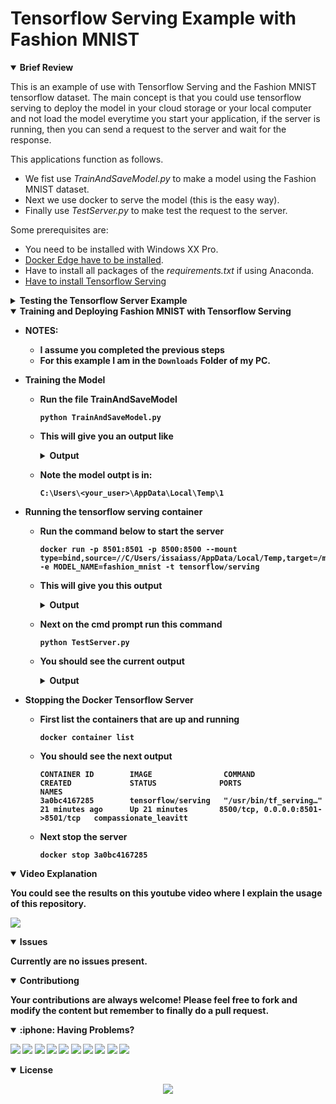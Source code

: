 # Tensorflow Serving Example with Fashion MNIST

<details open>
<summary> <b>Brief Review</b></summary>

This is an example of use with Tensorflow Serving and the Fashion MNIST tensorflow dataset.  The main concept is that you could use tensorflow serving to deploy the model in your cloud storage or your local computer and not load the model everytime you start your application, if the server is running, then you can send a request to the server and wait for the response. 

This applications function as follows. 
- We fist use *TrainAndSaveModel.py* to make a model using the Fashion MNIST dataset.
- Next we use docker to serve the model (this is the easy way).
- Finally use *TestServer.py* to make test the request to the server.

Some prerequisites are:
- You need to be installed with Windows XX Pro.
- [Docker Edge have to be installed](https://hub.docker.com/editions/community/docker-ce-desktop-windows/).
- Have to install all packages of the *requirements.txt* if using Anaconda.
- [Have to install Tensorflow Serving](https://www.tensorflow.org/tfx/serving/docker)

</details>

<details close>
<summary> <b>Testing the Tensorflow Server Example</b></summary>

Anaconda Virtual Environment and Dependencies.
- Create a virtual environment with conda or your favorite virtual environment tool
~~~
conda create -n tfx python==3.8
~~~
- Activate the environment and install the dependencies to run
~~~
conda activate tfx
pip install -r requirements.txt
~~~

Putting Docker Edge in Service
- Download and Install Docker Edge on Windows
- Run the demo to ensure Docker is working
- When docker is running:
  - Go to the docker logo
  - Right click and select settings 
  - On Docker Engine change the value of `experimental` in the json file to `true`.
    ~~~
    {
    "registry-mirrors": [],
    "insecure-registries": [],
    "debug": true,
    "experimental": true
    }
    ~~~
- Restart the docker service

Putting Tensorflow Serving up and running
- Go to the [official tensorflow serving guide](https://www.tensorflow.org/tfx/serving/docker) to install with docker
- Follow the next steps, for this example I am in the `Downloads` folder of my computer.
- Download the TensorFlow Serving Docker image and repo
    ~~~
    docker pull tensorflow/serving
    ~~~
- Clone tensorflow serving from the repository
    ~~~
    git clone https://github.com/tensorflow/serving
    ~~~
- [OPTIONAL] If you like to create variables in windows powershell here is an example how:
    ~~~
    Set-Variable -Name "MODEL_BASE_PATH" -Value "//C/Users/<your_user>/AppData/Local/Temp/1"
    ~~~
- Launch tensorflow serving in the command prompt with Docker (Remember I am in the Downloads folder)
    ~~~
    docker run -p 8501:8501 -p 8500:8500 --mount type=bind,source=$(pwd)/serving/tensorflow_serving/servables/tensorflow/testdata/saved_model_half_plus_two_cpu,target=/models/half_plus_two -e MODEL_NAME=half_plus_two -t tensorflow/serving
    ~~~
- If the OS tells you that want to share the folder, press `Yes`.
- You should see on powershell the current output
    <details close>
        <summary><b>Output</b></summary>

        2020-09-03 22:46:50.954005: I tensorflow_serving/model_servers/server.cc:87] Building single TensorFlow model file config:  model_name: half_plus_two model_base_path: /models/half_plus_two
        2020-09-03 22:46:50.954319: I tensorflow_serving/model_servers/server_core.cc:464] Adding/updating models.
        2020-09-03 22:46:50.954345: I tensorflow_serving/model_servers/server_core.cc:575]  (Re-)adding model: half_plus_two
        2020-09-03 22:46:51.120633: I tensorflow_serving/core/basic_manager.cc:739] Successfully reserved resources to load servable {name: half_plus_two version: 123}
        2020-09-03 22:46:51.120722: I tensorflow_serving/core/loader_harness.cc:66] Approving load for servable version {name: half_plus_two version: 123}
        2020-09-03 22:46:51.120767: I tensorflow_serving/core/loader_harness.cc:74] Loading servable version {name: half_plus_two version: 123}
        2020-09-03 22:46:51.125018: I external/org_tensorflow/tensorflow/cc/saved_model/reader.cc:31] Reading SavedModel from: /models/half_plus_two/00000123
        2020-09-03 22:46:51.134737: I external/org_tensorflow/tensorflow/cc/saved_model/reader.cc:54] Reading meta graph with tags { serve }
        2020-09-03 22:46:51.134863: I external/org_tensorflow/tensorflow/cc/saved_model/loader.cc:234] Reading SavedModel debug info (if present) from: /models/half_plus_two/00000123
        2020-09-03 22:46:51.137322: I external/org_tensorflow/tensorflow/core/platform/cpu_feature_guard.cc:142] This TensorFlow binary is optimized with oneAPI Deep Neural Network Library (oneDNN)to use the following CPU instructions in performance-critical operations:  AVX2 FMA
        To enable them in other operations, rebuild TensorFlow with the appropriate compiler flags.
        2020-09-03 22:46:51.201657: I external/org_tensorflow/tensorflow/cc/saved_model/loader.cc:199] Restoring SavedModel bundle.
        2020-09-03 22:46:51.243018: I external/org_tensorflow/tensorflow/cc/saved_model/loader.cc:183] Running initialization op on SavedModel bundle at path: /models/half_plus_two/00000123
        2020-09-03 22:46:51.249882: I external/org_tensorflow/tensorflow/cc/saved_model/loader.cc:303] SavedModel load for tags { serve }; Status: success: OK. Took 124880 microseconds.
        2020-09-03 22:46:51.253430: I tensorflow_serving/servables/tensorflow/saved_model_warmup_util.cc:59] No warmup data file found at /models/half_plus_two/00000123/assets.extra/tf_serving_warmup_requests
        2020-09-03 22:46:51.275317: I tensorflow_serving/core/loader_harness.cc:87] Successfully loaded servable version {name: half_plus_two version: 123}
        2020-09-03 22:46:51.280626: I tensorflow_serving/model_servers/server.cc:367] Running gRPC ModelServer at 0.0.0.0:8500 ...
        [warn] getaddrinfo: address family for nodename not supported
        2020-09-03 22:46:51.282416: I tensorflow_serving/model_servers/server.cc:387] Exporting HTTP/REST API at:localhost:8501 ...
        [evhttp_server.cc : 238] NET_LOG: Entering the event loop ...

    </details>


- Ensure the container is runing, type this on Windows Powershell
    ~~~
    docker container list
    ~~~
- You should see something similar to the next output
    ~~~
    CONTAINER ID        IMAGE                COMMAND                  CREATED             STATUS              PORTS                              NAMES
    3a0bc4167285        tensorflow/serving   "/usr/bin/tf_serving…"   21 minutes ago      Up 21 minutes       8500/tcp, 0.0.0.0:8501->8501/tcp   compassionate_leavitt
    ~~~

Install Curl for Windows
- Go to this address and [download curl for windows](https://curl.haxx.se/windows/)
- Unzip to a folder named curl, for example in the Downloads folder
- Cut and paste the folder to `C:\Program Files`
- Go to your environental variables and on the `Path` variable add `C:\Program Files\curl\bin`, then press OK and OK again.
- Test curl opening a `cmd` (Windows+R, then write `cmd`, then ENTER).
- Write `curl --help`, you should se an output

[OPTIONAL] Install wget on Windows
- Go to this address and [download wget for windows](http://gnuwin32.sourceforge.net/packages/wget.htm) by [downloading binaries](http://downloads.sourceforge.net/gnuwin32/wget-1.11.4-1-bin.zip) and [dependencies files](http://downloads.sourceforge.net/gnuwin32/wget-1.11.4-1-dep.zip).
- Unzip to a folder named wget each zip, for example in the Downloads folder
- Cut and paste the folder to `C:\Program Files`
- Go to your environental variables and on the `Path` variable add `C:\Program Files\wget\bin`, then press OK and OK again.
- Test wget opening a `cmd` (Windows+R, then write `cmd`, then ENTER).
- Write `wget --help`, you should se an output

Testing Tensorflow Server
- Close the cmd prompt if open and open it again
- Run this command
    ~~~
    curl -d "{\"instances\": [1.0, 2.0, 5.0]}" -X POST http://localhost:8501/v1/models/half_plus_two:predict
    ~~~
- The served model gets the inputs, divide by two and add two. You should see the next output
    ~~~
    {
        "predictions": [2.5, 3.0, 4.5
        ]
    }
    ~~~

Stopping the Docker Tensorflow Server

- First list the containers that are up and running
    ~~~
    docker container list
    ~~~
- You should see the next output
    ~~~
    CONTAINER ID        IMAGE                COMMAND                  CREATED             STATUS              PORTS                              NAMES
    3a0bc4167285        tensorflow/serving   "/usr/bin/tf_serving…"   21 minutes ago      Up 21 minutes       8500/tcp, 0.0.0.0:8501->8501/tcp   compassionate_leavitt
    ~~~
- Next stop the server
    ~~~
    docker stop 3a0bc4167285
    ~~~
</details>


<details open>
<summary> <b>Training and Deploying Fashion MNIST with Tensorflow Serving<b></summary>

- NOTES: 
    - I assume you completed the previous steps
    - For this example I am in the `Downloads` Folder of my PC.

- Training the Model
    - Run the file TrainAndSaveModel
        ~~~
        python TrainAndSaveModel.py
        ~~~
        
    - This will give you an output like

        <details close>
        <summary> <b>Output<b></summary>

            2020-09-03 18:32:00.032216: W tensorflow/stream_executor/platform/default/dso_loader.cc:59] Could not load dynamic library 'cudart64_101.dll'; dlerror: cudart64_101.dll not found
            2020-09-03 18:32:00.042233: I tensorflow/stream_executor/cuda/cudart_stub.cc:29] Ignore above cudart dlerror if you do not have a GPU set up on your machine.
            2.3.0

            train_images.shape: (60000, 28, 28, 1), of float64
            test_images.shape: (10000, 28, 28, 1), of float64
            2020-09-03 18:32:25.811847: W tensorflow/stream_executor/platform/default/dso_loader.cc:59] Could not load dynamic library 'nvcuda.dll'; dlerror: nvcuda.dll not found
            2020-09-03 18:32:25.843324: W tensorflow/stream_executor/cuda/cuda_driver.cc:312] failed call to cuInit: UNKNOWN ERROR (303)
            2020-09-03 18:32:25.878382: I tensorflow/stream_executor/cuda/cuda_diagnostics.cc:169] retrieving CUDA diagnostic information for host: DESKTOP-SEL3I01
            2020-09-03 18:32:25.888706: I tensorflow/stream_executor/cuda/cuda_diagnostics.cc:176] hostname: DESKTOP-SEL3I01
            2020-09-03 18:32:25.986509: I tensorflow/core/platform/cpu_feature_guard.cc:142] This TensorFlow binary is optimized with oneAPI Deep Neural Network Library (oneDNN)to use the following CPU instructions in performance-critical operations:  AVX2
            To enable them in other operations, rebuild TensorFlow with the appropriate compiler flags.
            2020-09-03 18:32:26.726943: I tensorflow/compiler/xla/service/service.cc:168] XLA service 0x1fba6949eb0 initialized for platform Host (this does not guarantee that XLA will be used). Devices:
            2020-09-03 18:32:26.770629: I tensorflow/compiler/xla/service/service.cc:176]   StreamExecutor device (0): Host, Default Version
            Model: "sequential"
            _________________________________________________________________
            Layer (type)                 Output Shape              Param #
            =================================================================
            Conv1 (Conv2D)               (None, 13, 13, 8)         80
            _________________________________________________________________
            flatten (Flatten)            (None, 1352)              0
            _________________________________________________________________
            Softmax (Dense)              (None, 10)                13530
            =================================================================
            Total params: 13,610
            Trainable params: 13,610
            Non-trainable params: 0
            _________________________________________________________________
            Epoch 1/5
            1875/1875 [==============================] - 5s 3ms/step - loss: 0.5349 - accuracy: 0.8140
            Epoch 2/5
            1875/1875 [==============================] - 5s 3ms/step - loss: 0.3942 - accuracy: 0.8620
            Epoch 3/5
            1875/1875 [==============================] - 5s 3ms/step - loss: 0.3596 - accuracy: 0.8734
            Epoch 4/5
            1875/1875 [==============================] - 5s 3ms/step - loss: 0.3396 - accuracy: 0.8796
            Epoch 5/5
            1875/1875 [==============================] - 5s 3ms/step - loss: 0.3247 - accuracy: 0.8839
            313/313 [==============================] - 1s 2ms/step - loss: 0.3553 - accuracy: 0.8732

            Test accuracy: 0.873199999332428
            export_path = C:\Users\issaiass\AppData\Local\Temp\1

            WARNING:tensorflow:From C:\Users\issaiass\anaconda3\envs\tf\lib\site-packages\tensorflow\python\training\tracking\tracking.py:111: Model.state_updates (from tensorflow.python.keras.engine.training) is deprecated and will be removed in a future version.
            Instructions for updating:
            This property should not be used in TensorFlow 2.0, as updates are applied automatically.
            2020-09-03 18:33:02.444038: W tensorflow/python/util/util.cc:348] Sets are not currently considered sequences, but this may change in the future, so consider avoiding using them.
            WARNING:tensorflow:From C:\Users\issaiass\anaconda3\envs\tf\lib\site-packages\tensorflow\python\training\tracking\tracking.py:111: Layer.updates (from tensorflow.python.keras.engine.base_layer) is deprecated and will be removed in a future version.
            Instructions for updating:
            This property should not be used in TensorFlow 2.0, as updates are applied automatically.

            Saved model:
            ['assets', 'saved_model.pb', 'variables']
        </details>

    - Note the model outpt is in: 
        ~~~
        C:\Users\<your_user>\AppData\Local\Temp\1
        ~~~
- Running the tensorflow serving container
    - Run the command below to start the server
        ~~~
        docker run -p 8501:8501 -p 8500:8500 --mount type=bind,source=//C/Users/issaiass/AppData/Local/Temp,target=/models/fashion_mnist -e MODEL_NAME=fashion_mnist -t tensorflow/serving
        ~~~
    - This will give you this output
        <details close>
        <summary> <b>Output<b></summary>

        2020-09-03 23:44:07.641855: I tensorflow_serving/model_servers/server.cc:87] Building single TensorFlow model file config:  model_name: fashion_mnist model_base_path: /models/fashion_mnist
        2020-09-03 23:44:07.642183: I tensorflow_serving/model_servers/server_core.cc:464] Adding/updating models.
        2020-09-03 23:44:07.642212: I tensorflow_serving/model_servers/server_core.cc:575]  (Re-)adding model: fashion_mnist
        2020-09-03 23:44:14.674936: I tensorflow_serving/core/basic_manager.cc:739] Successfully reserved resources to load servable {name: fashion_mnist version: 1}
        2020-09-03 23:44:14.675014: I tensorflow_serving/core/loader_harness.cc:66] Approving load for servable version {name: fashion_mnist version: 1}
        2020-09-03 23:44:14.675049: I tensorflow_serving/core/loader_harness.cc:74] Loading servable version {name: fashion_mnist version: 1}
        2020-09-03 23:44:14.676700: I external/org_tensorflow/tensorflow/cc/saved_model/reader.cc:31] Reading SavedModel from: /models/fashion_mnist/1
        2020-09-03 23:44:14.684050: I external/org_tensorflow/tensorflow/cc/saved_model/reader.cc:54] Reading meta graph with tags { serve }
        2020-09-03 23:44:14.684108: I external/org_tensorflow/tensorflow/cc/saved_model/loader.cc:234] Reading SavedModel debug info (if present) from: /models/fashion_mnist/1
        2020-09-03 23:44:14.685944: I external/org_tensorflow/tensorflow/core/platform/cpu_feature_guard.cc:142] This TensorFlow binary is optimized with oneAPI Deep Neural Network Library (oneDNN)to use the following CPU instructions in performance-critical operations:  AVX2 FMA
        To enable them in other operations, rebuild TensorFlow with the appropriate compiler flags.
        2020-09-03 23:44:14.726331: I external/org_tensorflow/tensorflow/cc/saved_model/loader.cc:199] Restoring SavedModel bundle.
        2020-09-03 23:44:14.778317: I external/org_tensorflow/tensorflow/cc/saved_model/loader.cc:183] Running initialization op on SavedModel bundle at path: /models/fashion_mnist/1
        2020-09-03 23:44:14.789234: I external/org_tensorflow/tensorflow/cc/saved_model/loader.cc:303] SavedModel load for tags { serve }; Status: success: OK. Took 112588 microseconds.
        2020-09-03 23:44:14.793297: I tensorflow_serving/servables/tensorflow/saved_model_warmup_util.cc:59] No warmup data file found at /models/fashion_mnist/1/assets.extra/tf_serving_warmup_requests
        2020-09-03 23:44:14.801450: I tensorflow_serving/core/loader_harness.cc:87] Successfully loaded servable version {name: fashion_mnist version: 1}
        2020-09-03 23:44:14.804189: I tensorflow_serving/model_servers/server.cc:367] Running gRPC ModelServer at 0.0.0.0:8500 ...
        [warn] getaddrinfo: address family for nodename not supported
        2020-09-03 23:44:14.805312: I tensorflow_serving/model_servers/server.cc:387] Exporting HTTP/REST API at:localhost:8501 ...
        [evhttp_server.cc : 238] NET_LOG: Entering the event loop ...
        </details>
    - Next on the cmd prompt run this command
        ~~~
        python TestServer.py
        ~~~
    - You should see the current output
        <details close>
        <summary> <b>Output</b></summary>   
  
        ~~~
        2020-09-03 18:58:17.434740: W tensorflow/stream_executor/platform/default/dso_loader.cc:59] Could not load dynamic library 'cudart64_101.dll'; dlerror: cudart64_101.dll not found
        2020-09-03 18:58:17.451207: I tensorflow/stream_executor/cuda/cudart_stub.cc:29] Ignore above cudart dlerror if you do not have a GPU set up on your machine.
        test_images.shape: (10000, 28, 28, 1), of float64

        Testing A single Request

        Data: {"signature_name": "serving_default", "instances": ...  [0.0], [0.0], [0.0], [0.0], [0.0], [0.0], [0.0]]]]}


        Ground Truth = Ankle boot class 9, Prediction = Ankle boot class 9


        Testing multiple requests

        Ground Truth = Ankle boot class 9, Prediction = Ankle boot class 9
        Ground Truth = Pullover class 2, Prediction = Pullover class 2
        Ground Truth = Trouser class 1, Prediction = Trouser class 1
        ~~~
        </details>

- Stopping the Docker Tensorflow Server

  - First list the containers that are up and running
    ~~~
    docker container list
    ~~~
  - You should see the next output
    ~~~
    CONTAINER ID        IMAGE                COMMAND                  CREATED             STATUS              PORTS                              NAMES
    3a0bc4167285        tensorflow/serving   "/usr/bin/tf_serving…"   21 minutes ago      Up 21 minutes       8500/tcp, 0.0.0.0:8501->8501/tcp   compassionate_leavitt
    ~~~
  - Next stop the server
    ~~~
    docker stop 3a0bc4167285
    ~~~
</details>

<details open>
<summary> <b>Video Explanation</b></summary>

You could see the results on this youtube video where I explain the usage of this repository.

<p align="center">

[<img src= "https://img.youtube.com/vi/qaJqO5TvJqw/0.jpg" />](https://youtu.be/qaJqO5TvJqw)

</p>

</details>



<details open>
<summary> <b>Issues<b></summary>

Currently are no issues present.

</details>

<details open>
<summary> <b>Contributiong<b></summary>

Your contributions are always welcome! Please feel free to fork and modify the content but remember to finally do a pull request.

</details>

<details open>
<summary> :iphone: <b>Having Problems?<b></summary>

<p align = "center">

[<img src="https://img.shields.io/badge/linkedin-%230077B5.svg?&style=for-the-badge&logo=linkedin&logoColor=white" />](https://www.linkedin.com/in/riawa)
[<img src="https://img.shields.io/badge/telegram-2CA5E0?style=for-the-badge&logo=telegram&logoColor=white"/>](https://t.me/issaiass)
[<img src="https://img.shields.io/badge/instagram-%23E4405F.svg?&style=for-the-badge&logo=instagram&logoColor=white">](https://www.instagram.com/daqsyspty/)
[<img src="https://img.shields.io/badge/twitter-%231DA1F2.svg?&style=for-the-badge&logo=twitter&logoColor=white" />](https://twitter.com/daqsyspty) 
[<img src ="https://img.shields.io/badge/facebook-%233b5998.svg?&style=for-the-badge&logo=facebook&logoColor=white%22">](https://www.facebook.com/daqsyspty)
[<img src="https://img.shields.io/badge/linkedin-%230077B5.svg?&style=for-the-badge&logo=linkedin&logoColor=white" />](https://www.linkedin.com/in/riawe)
[<img src="https://img.shields.io/badge/tiktok-%23000000.svg?&style=for-the-badge&logo=tiktok&logoColor=white" />](https://www.linkedin.com/in/riawe)
[<img src="https://img.shields.io/badge/whatsapp-%23075e54.svg?&style=for-the-badge&logo=whatsapp&logoColor=white" />](https://wa.me/50766168542?text=Hello%20Rangel)
[<img src="https://img.shields.io/badge/hotmail-%23ffbb00.svg?&style=for-the-badge&logo=hotmail&logoColor=white" />](mailto:issaiass@hotmail.com)
[<img src="https://img.shields.io/badge/gmail-%23D14836.svg?&style=for-the-badge&logo=gmail&logoColor=white" />](mailto:riawalles@gmail.com)

</p

</details>

<details open>
<summary> <b>License<b></summary>
<p align = "center">
<img src= "https://mirrors.creativecommons.org/presskit/buttons/88x31/svg/by-sa.svg" />
</p>
</details>
